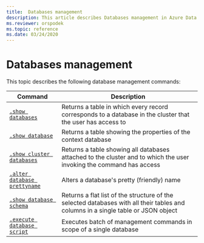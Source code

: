 ```yaml
---
title:  Databases management
description: This article describes Databases management in Azure Data Explorer.
ms.reviewer: orspodek
ms.topic: reference
ms.date: 03/24/2020
---
```

# Databases management

This topic describes the following database management commands:

|Command |Description |
|--------|------------|
|[`.show databases`](show-databases.md) |Returns a table in which every record corresponds to a database in the cluster that the user has access to|
|[`.show database`](show-database.md) |Returns a table showing the properties of the context database |
|[`.show cluster databases`](show-cluster-database.md) |Returns a table showing all databases attached to the cluster and to which the user invoking the command has access |
|[`.alter database prettyname`](alter-database.md) |Alters a database's pretty (friendly) name |
|[`.show database schema`](show-schema-database.md) |Returns a flat list of the structure of the selected databases with all their tables and columns in a single table or JSON object |
|[`.execute database script`](execute-database-script.md) | Executes batch of management commands in scope of a single database |
